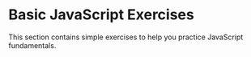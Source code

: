 # Basic JavaScript Exercises

This section contains simple exercises to help you practice JavaScript fundamentals.
